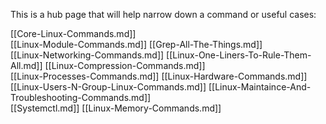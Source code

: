 This is a hub page that will help narrow down a command or useful cases:

[[Core-Linux-Commands.md]]                           
[[Linux-Module-Commands.md]]
[[Grep-All-The-Things.md]]                            
[[Linux-Networking-Commands.md]]
[[Linux-One-Liners-To-Rule-Them-All.md]]
[[Linux-Compression-Commands.md]]                     
[[Linux-Processes-Commands.md]]
[[Linux-Hardware-Commands.md]]
[[Linux-Users-N-Group-Linux-Commands.md]]
[[Linux-Maintaince-And-Troubleshooting-Commands.md]]  
[[Systemctl.md]]
[[Linux-Memory-Commands.md]]

